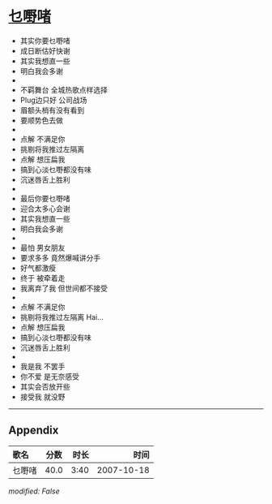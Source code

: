 # [乜嘢啫](https://music.163.com/song?id=65483)

* 其实你要乜嘢啫
* 成日断估好快谢
* 其实我想直一些
* 明白我会多谢
* 
* 不羁舞台 全城热歌点样选择
* Plug边只好  公司战场
* 眉额头梢有没有看到
* 要顺势色去做
* 
* 点解  不满足你
* 挑剔将我推过左隔离
* 点解  想压扁我
* 搞到心淡乜嘢都没有味
* 沉迷唇舌上胜利
* 
* 最后你要乜嘢啫
* 迎合太多心会谢
* 其实我想直一些
* 明白我会多谢
* 
* 最怕  男女朋友
* 要求多多  竟然爆喊讲分手
* 好气都激瘦
* 终于  被牵着走
* 我离弃了我  但世间都不接受
* 
* 点解  不满足你
* 挑剔将我推过左隔离 Hai...
* 点解  想压扁我
* 搞到心淡乜嘢都没有味
* 沉迷唇舌上胜利
* 
* 我是我  不罢手
* 你不爱  是无奈感受
* 其实会否放开些
* 接受我  就没野


---

## Appendix

|歌名|分数|时长|时间|
|:---|:---:|---:|---:|
|乜嘢啫|40.0|3:40|2007-10-18

*modified: False*